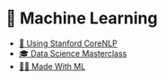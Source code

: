 # 🧠 Machine Learning

- [📙 Using Stanford CoreNLP](./corenlp.md)
- [🎓️ Data Science Masterclass](https://www.udemy.com/course/python-for-machine-learning-data-science-masterclass/)
- [👷‍♂️ Made With ML](https://madewithml.com/)
